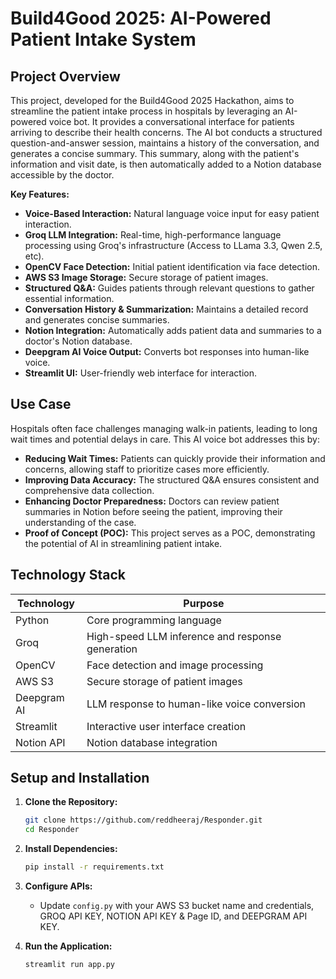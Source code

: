# Build4Good 2025: AI-Powered Patient Intake System

## Project Overview

This project, developed for the Build4Good 2025 Hackathon, aims to streamline the patient intake process in hospitals by leveraging an AI-powered voice bot. It provides a conversational interface for patients arriving to describe their health concerns. The AI bot conducts a structured question-and-answer session, maintains a history of the conversation, and generates a concise summary. This summary, along with the patient's information and visit date, is then automatically added to a Notion database accessible by the doctor.

**Key Features:**

* **Voice-Based Interaction:** Natural language voice input for easy patient interaction.
* **Groq LLM Integration:** Real-time, high-performance language processing using Groq's infrastructure (Access to LLama 3.3, Qwen 2.5, etc).
* **OpenCV Face Detection:** Initial patient identification via face detection.
* **AWS S3 Image Storage:** Secure storage of patient images.
* **Structured Q\&A:** Guides patients through relevant questions to gather essential information.
* **Conversation History & Summarization:** Maintains a detailed record and generates concise summaries.
* **Notion Integration:** Automatically adds patient data and summaries to a doctor's Notion database.
* **Deepgram AI Voice Output:** Converts bot responses into human-like voice.
* **Streamlit UI:** User-friendly web interface for interaction.

## Use Case

Hospitals often face challenges managing walk-in patients, leading to long wait times and potential delays in care. This AI voice bot addresses this by:

* **Reducing Wait Times:** Patients can quickly provide their information and concerns, allowing staff to prioritize cases more efficiently.
* **Improving Data Accuracy:** The structured Q\&A ensures consistent and comprehensive data collection.
* **Enhancing Doctor Preparedness:** Doctors can review patient summaries in Notion before seeing the patient, improving their understanding of the case.
* **Proof of Concept (POC):** This project serves as a POC, demonstrating the potential of AI in streamlining patient intake.

## Technology Stack

| Technology         | Purpose                                     |
|--------------------|---------------------------------------------|
| Python             | Core programming language                   |
| Groq               | High-speed LLM inference and response generation |
| OpenCV             | Face detection and image processing        |
| AWS S3             | Secure storage of patient images            |
| Deepgram AI        | LLM response to human-like voice conversion |
| Streamlit          | Interactive user interface creation         |
| Notion API         | Notion database integration                 |

## Setup and Installation

1.  **Clone the Repository:**

    ```bash
    git clone https://github.com/reddheeraj/Responder.git
    cd Responder
    ```

2.  **Install Dependencies:**

    ```bash
    pip install -r requirements.txt
    ```

3.  **Configure APIs:**
    * Update `config.py` with your AWS S3 bucket name and credentials, GROQ API KEY, NOTION API KEY & Page ID, and DEEPGRAM API KEY.

4.  **Run the Application:**

    ```bash
    streamlit run app.py
    ```
